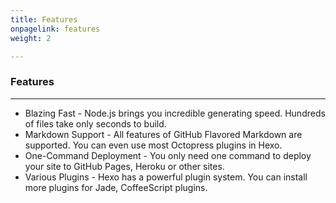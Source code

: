 ```yaml
---
title: Features
onpagelink: features
weight: 2

---
```


### **Features**
--------

- Blazing Fast - Node.js brings you incredible generating speed. Hundreds of files take only seconds to build.
- Markdown Support - All features of GitHub Flavored Markdown are supported. You can even use most Octopress plugins in Hexo.
- One-Command Deployment - You only need one command to deploy your site to GitHub Pages, Heroku or other sites.
- Various Plugins - Hexo has a powerful plugin system. You can install more plugins for Jade, CoffeeScript plugins.
 
